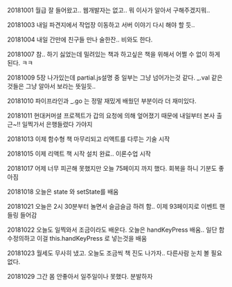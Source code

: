 20181001 월급 잘 들어왔고.. 웹개발자는 없고.. 뭐 이사가 알아서 구해주겠지뭐..

20181003 내일 파견지에서 작업장 이동하고 서버 이야기 다시 해야 할 듯..

20181004 내일 간만에 친구들 만나 술한잔.. 비와도 한다.

20181007 참.. 하기 싫었는데 밀려있는 책과 하고싶은 책을 위해서 어쩔 수 없이 하게된다. ㅋㅋ

20181009 5장 나가있는데 partial.js설명 중 일부는 그냥 넘어가는것 같다. _.val 같은 것들은 그냥 알아서 보라는 뜻일듯..

20181010 파이프라인과 _.go 는 정말 재밌게 배웠던 부분이라 더 재미있다.

20181011 현대커머셜 프로젝트가 갑의 요청에 의해 엎어졌기 때문에 내일부터 본사 출근~!! 일찍가서 은행들렸다 가야지

20181013 이제 함수형 책 마무리되고 리액트를 다루는 기술 시작

20181015 이제 리액트 책 시작 설치 완료.. 이론수업 시작

20181017 어제 너무 피곤해 못했지만 오늘 75페이지 까지 했다. 회복을 하니 기분도 좋아짐

20181018 오늘은 state 와 setState를 배움 

20181021 오늘은 2시 30분부터 놀면서 슬금슬금 하려 함.. 이제 93페이지로 이벤트 핸들링 들어감

20181022 오늘도 일찍와서 조금이라도 배운다. 오늘은 handKeyPress 배움.. 일단 함수정의하고 이걸 this.handKeyPress 로 넣는것을 배움

20181023 월세도 무사히 냈고. 오늘도 조금씩 책 진도 나가자.. 다른사람 눈치 볼 필요 없다.

20181029 그간 몸 안좋아서 일주일이나 못했다. 분발하자
